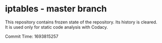 # iptables - master branch

This repository contains frozen state of the repository.
Its history is cleared. It is used only for static code
analysis with Codacy.

Commit Time: 1693815257